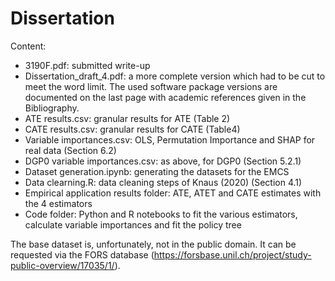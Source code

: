 # Dissertation

Content:

- 3190F.pdf: submitted write-up
- Dissertation_draft_4.pdf: a more complete version which had to be cut to meet the word limit. The used software package versions are documented on the last page with academic references given in the Bibliography.
- ATE results.csv: granular results for ATE (Table 2)
- CATE results.csv: granular results for CATE (Table4)
- Variable importances.csv: OLS, Permutation Importance and SHAP for real data (Section 6.2)
- DGP0 variable importances.csv: as above, for DGP0 (Section 5.2.1)
- Dataset generation.ipynb: generating the datasets for the EMCS
- Data clearning.R: data cleaning steps of Knaus (2020) (Section 4.1)
- Empirical application results folder: ATE, ATET and CATE estimates with the 4 estimators
- Code folder: Python and R notebooks to fit the various estimators, calculate variable importances and fit the policy tree

The base dataset is, unfortunately, not in the public domain. It can be requested via the FORS database (https://forsbase.unil.ch/project/study-public-overview/17035/1/).
